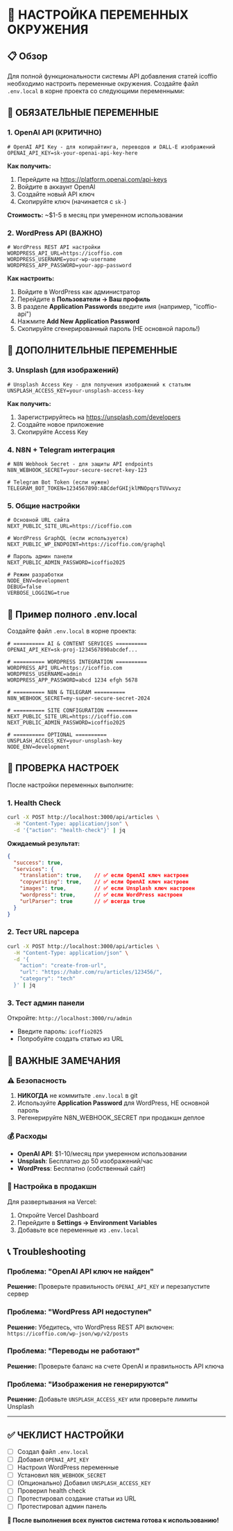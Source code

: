 # 🔑 НАСТРОЙКА ПЕРЕМЕННЫХ ОКРУЖЕНИЯ

## 📋 Обзор

Для полной функциональности системы API добавления статей icoffio необходимо настроить переменные окружения. Создайте файл `.env.local` в корне проекта со следующими переменными:

## 🚀 ОБЯЗАТЕЛЬНЫЕ ПЕРЕМЕННЫЕ

### 1. OpenAI API (КРИТИЧНО)

```env
# OpenAI API Key - для копирайтинга, переводов и DALL-E изображений
OPENAI_API_KEY=sk-your-openai-api-key-here
```

**Как получить:**
1. Перейдите на https://platform.openai.com/api-keys
2. Войдите в аккаунт OpenAI
3. Создайте новый API ключ
4. Скопируйте ключ (начинается с `sk-`)

**Стоимость:** ~$1-5 в месяц при умеренном использовании

### 2. WordPress API (ВАЖНО)

```env
# WordPress REST API настройки
WORDPRESS_API_URL=https://icoffio.com
WORDPRESS_USERNAME=your-wp-username
WORDPRESS_APP_PASSWORD=your-app-password
```

**Как настроить:**
1. Войдите в WordPress как администратор
2. Перейдите в **Пользователи → Ваш профиль**
3. В разделе **Application Passwords** введите имя (например, "icoffio-api")
4. Нажмите **Add New Application Password**
5. Скопируйте сгенерированный пароль (НЕ основной пароль!)

## 🎨 ДОПОЛНИТЕЛЬНЫЕ ПЕРЕМЕННЫЕ

### 3. Unsplash (для изображений)

```env
# Unsplash Access Key - для получения изображений к статьям
UNSPLASH_ACCESS_KEY=your-unsplash-access-key
```

**Как получить:**
1. Зарегистрируйтесь на https://unsplash.com/developers
2. Создайте новое приложение
3. Скопируйте Access Key

### 4. N8N + Telegram интеграция

```env
# N8N Webhook Secret - для защиты API endpoints
N8N_WEBHOOK_SECRET=your-secure-secret-key-123

# Telegram Bot Token (если нужен)
TELEGRAM_BOT_TOKEN=1234567890:ABCdefGHIjklMNOpqrsTUVwxyz
```

### 5. Общие настройки

```env
# Основной URL сайта
NEXT_PUBLIC_SITE_URL=https://icoffio.com

# WordPress GraphQL (если используется)
NEXT_PUBLIC_WP_ENDPOINT=https://icoffio.com/graphql

# Пароль админ панели
NEXT_PUBLIC_ADMIN_PASSWORD=icoffio2025

# Режим разработки
NODE_ENV=development
DEBUG=false
VERBOSE_LOGGING=true
```

## 📁 Пример полного .env.local

Создайте файл `.env.local` в корне проекта:

```env
# ========== AI & CONTENT SERVICES ==========
OPENAI_API_KEY=sk-proj-1234567890abcdef...

# ========== WORDPRESS INTEGRATION ==========
WORDPRESS_API_URL=https://icoffio.com
WORDPRESS_USERNAME=admin
WORDPRESS_APP_PASSWORD=abcd 1234 efgh 5678

# ========== N8N & TELEGRAM ==========
N8N_WEBHOOK_SECRET=my-super-secure-secret-2024

# ========== SITE CONFIGURATION ==========
NEXT_PUBLIC_SITE_URL=https://icoffio.com
NEXT_PUBLIC_ADMIN_PASSWORD=icoffio2025

# ========== OPTIONAL ==========
UNSPLASH_ACCESS_KEY=your-unsplash-key
NODE_ENV=development
```

## 🧪 ПРОВЕРКА НАСТРОЕК

После настройки переменных выполните:

### 1. Health Check

```bash
curl -X POST http://localhost:3000/api/articles \
  -H "Content-Type: application/json" \
  -d '{"action": "health-check"}' | jq
```

**Ожидаемый результат:**
```json
{
  "success": true,
  "services": {
    "translation": true,    // ✅ если OpenAI ключ настроен
    "copywriting": true,    // ✅ если OpenAI ключ настроен  
    "images": true,         // ✅ если Unsplash ключ настроен
    "wordpress": true,      // ✅ если WordPress настроен
    "urlParser": true       // ✅ всегда true
  }
}
```

### 2. Тест URL парсера

```bash
curl -X POST http://localhost:3000/api/articles \
  -H "Content-Type: application/json" \
  -d '{
    "action": "create-from-url",
    "url": "https://habr.com/ru/articles/123456/",
    "category": "tech"
  }' | jq
```

### 3. Тест админ панели

Откройте: `http://localhost:3000/ru/admin`
- Введите пароль: `icoffio2025`
- Попробуйте создать статью из URL

## 🚨 ВАЖНЫЕ ЗАМЕЧАНИЯ

### ⚠️ Безопасность

1. **НИКОГДА** не коммитьте `.env.local` в git
2. Используйте **Application Password** для WordPress, НЕ основной пароль
3. Регенерируйте N8N_WEBHOOK_SECRET при продакшн деплое

### 💰 Расходы

- **OpenAI API**: $1-10/месяц при умеренном использовании
- **Unsplash**: Бесплатно до 50 изображений/час
- **WordPress**: Бесплатно (собственный сайт)

### 🔧 Настройка в продакшн

Для развертывания на Vercel:
1. Откройте Vercel Dashboard
2. Перейдите в **Settings → Environment Variables**
3. Добавьте все переменные из `.env.local`

## 📞 Troubleshooting

### Проблема: "OpenAI API ключ не найден"
**Решение:** Проверьте правильность `OPENAI_API_KEY` и перезапустите сервер

### Проблема: "WordPress API недоступен"
**Решение:** Убедитесь, что WordPress REST API включен: `https://icoffio.com/wp-json/wp/v2/posts`

### Проблема: "Переводы не работают"
**Решение:** Проверьте баланс на счете OpenAI и правильность API ключа

### Проблема: "Изображения не генерируются"
**Решение:** Добавьте `UNSPLASH_ACCESS_KEY` или проверьте лимиты Unsplash

---

## ✅ ЧЕКЛИСТ НАСТРОЙКИ

- [ ] Создал файл `.env.local`
- [ ] Добавил `OPENAI_API_KEY`
- [ ] Настроил WordPress переменные
- [ ] Установил `N8N_WEBHOOK_SECRET`
- [ ] (Опционально) Добавил `UNSPLASH_ACCESS_KEY`
- [ ] Проверил health check
- [ ] Протестировал создание статьи из URL
- [ ] Протестировал админ панель

**🎉 После выполнения всех пунктов система готова к использованию!**





